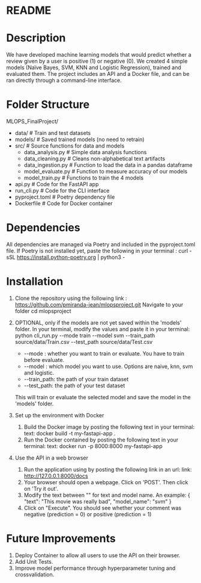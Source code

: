 # README

# Description 
We have developed machine learning models that would predict whether a review given by a user is positive (1) or negative (0). We created 4 simple models (Naïve Bayes, SVM, KNN and Logistic Regression), trained and evaluated them. The project includes an API and a Docker file, and can be ran directly through a command-line interface. 

# Folder Structure 
 MLOPS_FinalProject/
 - data/ # Train and test datasets
 - models/ # Saved trained models (no need to retrain)
 - src/ # Source functions for data and models
   - data_analysis.py # Simple data analysis functions
   - data_cleaning.py # Cleans non-alphabetical text artifacts
   - data_ingestion.py # Function to load the data in a pandas dataframe
   - model_evaluate.py # Function to measure accuracy of our models
   - model_train.py # Functions to train the 4 models
 - api.py # Code for the FastAPI app
 - run_cli.py # Code for the CLI interface
 - pyproject.toml # Poetry dependency file
 - Dockerfile # Code for Docker container

# Dependencies 
All dependencies are managed via Poetry and included in the pyproject.toml file. 
If Poetry is not installed yet, paste the following in your terminal : curl -sSL https://install.python-poetry.org | python3 - 

# Installation 
1. Clone the repository using the following link : https://github.com/pmiranda-jean/mlopsproject.git
   Navigate to your folder cd mlopsproject 

3. OPTIONAL, only if the models are not yet saved within the 'models' folder. 
    In your terminal, modify the values and paste it in your terminal: 
    python cli_run.py --mode train --model svm --train_path source/data/Train.csv --test_path source/data/Test.csv 

    - --mode : whether you want to train or evaluate. You have to train before evaluate. 
    - --model : which model you want to use. Options are naive, knn, svm and logistic. 
    - --train_path: the path of your train dataset
    - --test_path: the path of your test dataset

   This will train or evaluate the selected model and save the model in the 'models' folder. 

4. Set up the environment with Docker 
    1. Build the Docker image by posting the following text in your terminal: 
    text: docker build -t my-fastapi-app .
    2. Run the Docker contained by posting the following text in your terminal: 
    text: docker run -p 8000:8000 my-fastapi-app

5. Use the API in a web browser
    1. Run the application using by posting the following link in an url: 
    link: http://127.0.0.1:8000/docs
    2. Your browser should open a webpage. Click on 'POST'. Then click on 'Try it out'. 
    3. Modify the text between "" for text and model name. 
    An example: 
    { "text": "This movie was really bad",
      "model_name": "svm"
     }
    4. Click on "Execute". You should see whether your comment was negative (prediction = 0) or positive (prediction = 1)
  
# Future Improvements 
1. Deploy Container to allow all users to use the API on their browser.
2. Add Unit Tests.
3. Improve model performance through hyperparameter tuning and crossvalidation. 
